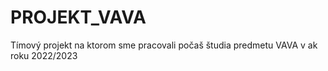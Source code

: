 # PROJEKT_VAVA
Tímový projekt na ktorom sme pracovali počaš študia predmetu VAVA v ak roku 2022/2023
